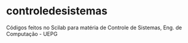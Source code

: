 # controledesistemas
Códigos feitos no Scilab para matéria de Controle de Sistemas, Eng. de Computação - UEPG
